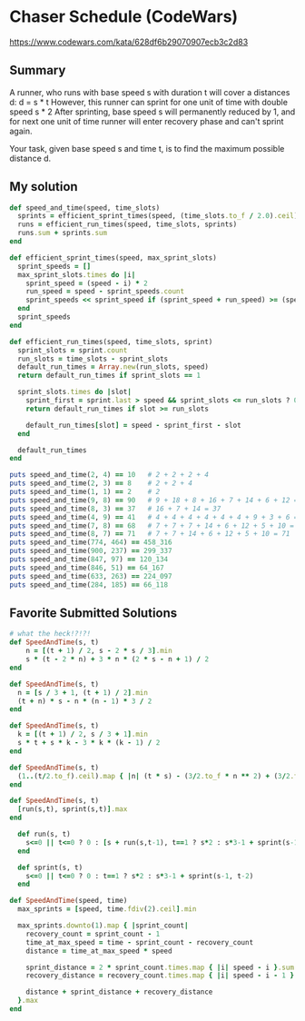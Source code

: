 # Chaser Schedule (CodeWars)
https://www.codewars.com/kata/628df6b29070907ecb3c2d83

## Summary
A runner, who runs with base speed s with duration t will cover a distances d: d = s * t
However, this runner can sprint for one unit of time with double speed s * 2
After sprinting, base speed s will permanently reduced by 1, and for next one unit of time runner will enter recovery phase and can't sprint again.

Your task, given base speed s and time t, is to find the maximum possible distance d.

## My solution
```rb
def speed_and_time(speed, time_slots)
  sprints = efficient_sprint_times(speed, (time_slots.to_f / 2.0).ceil)
  runs = efficient_run_times(speed, time_slots, sprints)
  runs.sum + sprints.sum
end

def efficient_sprint_times(speed, max_sprint_slots)
  sprint_speeds = []
  max_sprint_slots.times do |i|
    sprint_speed = (speed - i) * 2
    run_speed = speed - sprint_speeds.count
    sprint_speeds << sprint_speed if (sprint_speed + run_speed) >= (speed * 2)
  end
  sprint_speeds
end

def efficient_run_times(speed, time_slots, sprint)
  sprint_slots = sprint.count
  run_slots = time_slots - sprint_slots
  default_run_times = Array.new(run_slots, speed)
  return default_run_times if sprint_slots == 1

  sprint_slots.times do |slot|
    sprint_first = sprint.last > speed && sprint_slots <= run_slots ? 0 : 1
    return default_run_times if slot >= run_slots

    default_run_times[slot] = speed - sprint_first - slot
  end

  default_run_times
end

puts speed_and_time(2, 4) == 10   # 2 + 2 + 2 + 4
puts speed_and_time(2, 3) == 8    # 2 + 2 + 4
puts speed_and_time(1, 1) == 2    # 2
puts speed_and_time(9, 8) == 90   # 9 + 18 + 8 + 16 + 7 + 14 + 6 + 12 = 90
puts speed_and_time(8, 3) == 37   # 16 + 7 + 14 = 37
puts speed_and_time(4, 9) == 41   # 4 + 4 + 4 + 4 + 4 + 4 + 9 + 3 + 6 = 41
puts speed_and_time(7, 8) == 68   # 7 + 7 + 7 + 14 + 6 + 12 + 5 + 10 = 68
puts speed_and_time(8, 7) == 71   # 7 + 7 + 14 + 6 + 12 + 5 + 10 = 71
puts speed_and_time(774, 464) == 458_316
puts speed_and_time(900, 237) == 299_337
puts speed_and_time(847, 97) == 120_134
puts speed_and_time(846, 51) == 64_167
puts speed_and_time(633, 263) == 224_097
puts speed_and_time(284, 185) == 66_118
```

## Favorite Submitted Solutions

```rb
# what the heck!?!?!
def SpeedAndTime(s, t)
    n = [(t + 1) / 2, s - 2 * s / 3].min
    s * (t - 2 * n) + 3 * n * (2 * s - n + 1) / 2
end

def SpeedAndTime(s, t)
  n = [s / 3 + 1, (t + 1) / 2].min
  (t + n) * s - n * (n - 1) * 3 / 2
end

def SpeedAndTime(s, t)
  k = [(t + 1) / 2, s / 3 + 1].min
  s * t + s * k - 3 * k * (k - 1) / 2
end

def SpeedAndTime(s, t)
  (1..(t/2.to_f).ceil).map { |n| (t * s) - (3/2.to_f * n ** 2) + (3/2.to_f * n) + (s * n) }.max.to_i
end

def SpeedAndTime(s, t)
  [run(s,t), sprint(s,t)].max
end

  def run(s, t)
    s<=0 || t<=0 ? 0 : [s + run(s,t-1), t==1 ? s*2 : s*3-1 + sprint(s-1, t-2)].max
  end

  def sprint(s, t)
    s<=0 || t<=0 ? 0 : t==1 ? s*2 : s*3-1 + sprint(s-1, t-2)
  end

def SpeedAndTime(speed, time)
  max_sprints = [speed, time.fdiv(2).ceil].min

  max_sprints.downto(1).map { |sprint_count|
    recovery_count = sprint_count - 1
    time_at_max_speed = time - sprint_count - recovery_count
    distance = time_at_max_speed * speed

    sprint_distance = 2 * sprint_count.times.map { |i| speed - i }.sum
    recovery_distance = recovery_count.times.map { |i| speed - i - 1 }.sum

    distance + sprint_distance + recovery_distance
  }.max
end
```
